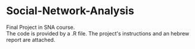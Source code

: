 # Social-Network-Analysis
Final Project in SNA course.  
The code is provided by a .R file. The project's instructions and an hebrew report are attached.
